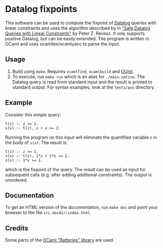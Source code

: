 Datalog fixpoints
=================

This software can be used to compute the fixpoint of [Datalog](http://en.wikipedia.org/wiki/Datalog) queries with linear constraints and uses the algorithm described by in ["Safe Datalog Queries with Linear Constraints"](http://cse.unl.edu/~revesz/publications/CP98.pdf) by Peter Z. Revesz. It only supports positive Datalog, but can be easily extended. The program is written in OCaml and uses ocamllex/ocamlyacc to parse the input.


Usage
-----

1. Build using `make`. Requires `ocamlfind`, `ocamlbuild` and [OUnit](http://ounit.forge.ocamlcore.org/).
2. To execute, run `make run` which is an alias for `./main.native`. The Datalog query is read from standard input and the result is printed to standard output. For syntax examples, look at the `tests/pos` directory.


Example
-------

Consider this simple query:

	t(z) :- z <= 1.
	s(x) :- t(z), z + x >= 2.

Running the program on this input will eliminate the quantified variable `z` in the body of `s(x)`. The result is:

	t(z) :- z <= 1.
	s(x) :- t(z), 1*z + 1*x >= 2.
	s(x) :- 1*x >= 1.

which is the fixpoint of the query. The result can be used as input for subsequent calls (e.g. after adding additional constraints). The output is unordered.


Documentation
-------------

To get an HTML version of the documentation, run `make doc` and point your browser to the file `src.docdir/index.html`.


Credits
-------

Some parts of the [OCaml "Batteries" library](http://batteries.forge.ocamlcore.org/) are used.

